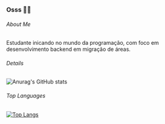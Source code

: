 ### Osss 🥋👋

###### About Me
Estudante inicando no mundo da programação, com foco em desenvolvimento backend em migração de áreas.

###### Details

![Anurag's GitHub stats](https://github-readme-stats.vercel.app/api?username=inaciojoao&show_icons=true&theme=dracula)


###### Top Languages
[![Top Langs](https://github-readme-stats.vercel.app/api/top-langs/?username=inaciojoao)](https://github.com/anuraghazra/github-readme-stats)
